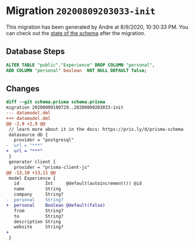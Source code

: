 # Migration `20200809203033-init`

This migration has been generated by Andre at 8/9/2020, 10:30:33 PM.
You can check out the [state of the schema](./schema.prisma) after the migration.

## Database Steps

```sql
ALTER TABLE "public"."Experience" DROP COLUMN "personal",
ADD COLUMN "personal" boolean  NOT NULL DEFAULT false;
```

## Changes

```diff
diff --git schema.prisma schema.prisma
migration 20200809180729..20200809203033-init
--- datamodel.dml
+++ datamodel.dml
@@ -2,9 +2,9 @@
 // learn more about it in the docs: https://pris.ly/d/prisma-schema
 datasource db {
   provider = "postgresql"
-  url = "***"
+  url = "***"
 }
 generator client {
   provider = "prisma-client-js"
@@ -13,10 +13,11 @@
 model Experience {
   id          Int     @default(autoincrement()) @id
   name        String
   company     String?
-  personal    String?
+  personal    Boolean @default(false)
   from        String?
   to          String?
   description String
   website     String?
+
 }
```


